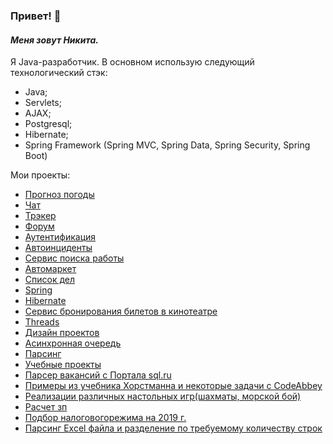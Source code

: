 ### Привет! 👋
#### *Меня зовут Никита.*

Я Java-разработчик.
В основном использую следующий технологический стэк:
- Java;
- Servlets;
- AJAX;
- Postgresql;
- Hibernate;
- Spring Framework (Spring MVC, Spring Data, Spring Security, Spring Boot)

Мои проекты:
* [Прогноз погоды](https://github.com/plifis/weather_reactive)
* [Чат](https://github.com/plifis/chat)
* [Трэкер](https://github.com/plifis/job4j_tracker)
* [Форум](https://github.com/plifis/job4j_forum)
* [Аутентификация](https://github.com/plifis/job4j_auth)
* [Автоинциденты](https://github.com/plifis/job4j_car_accident)
* [Сервис поиска работы](https://github.com/plifis/job4j_dreamjob)
* [Автомаркет](https://github.com/plifis/job4j_cars)
* [Список дел](https://github.com/plifis/job4j_todo)
* [Spring](https://github.com/plifis/job4j_spring)
* [Hibernate](https://github.com/plifis/job4j_hibernate)
* [Сервис бронирования билетов в кинотеатре](https://github.com/plifis/job4j_cinema)
* [Threads](https://github.com/plifis/job4j_threads)
* [Дизайн проектов](https://github.com/plifis/job4j_design)
* [Асинхронная очередь](https://github.com/plifis/job4j_pooh)
* [Парсинг](https://github.com/plifis/parse_orders)
* [Учебные проекты](https://github.com/plifis/job4j_elementary)
* [Парсер вакансий с Портала sql.ru](https://github.com/plifis/job4j_grabber)
* [Примеры из учебника Хорстманна и некоторые задачи с CodeAbbey](https://github.com/plifis/projects)
* [Реализации различных настольных игр(шахматы, морской бой)](https://github.com/plifis/games_oop_javafx)
* [Расчет зп](https://github.com/plifis/salary)
* [Подбор налоговогорежима на 2019 г.](https://github.com/plifis/nalog)
* [Парсинг Excel файла и разделение по требуемому количеству строк](https://github.com/plifis/excelSplit)




<!--
**plifis/plifis** is a ✨ _special_ ✨ repository because its `README.md` (this file) appears on your GitHub profile.

Here are some ideas to get you started:

- 🔭 I’m currently working on ...
- 🌱 I’m currently learning ...
- 👯 I’m looking to collaborate on ...
- 🤔 I’m looking for help with ...
- 💬 Ask me about ...
- 📫 How to reach me: ...
- 😄 Pronouns: ...
- ⚡ Fun fact: ...
-->
